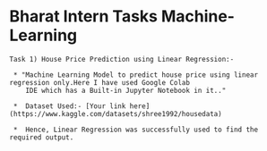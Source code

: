 # Bharat Intern Tasks Machine-Learning

    Task 1) House Price Prediction using Linear Regression:-
   
     * "Machine Learning Model to predict house price using linear regression only.Here I have used Google Colab
        IDE which has a Built-in Jupyter Notebook in it.."
       
     *  Dataset Used:- [Your link here](https://www.kaggle.com/datasets/shree1992/housedata)

     *  Hence, Linear Regression was successfully used to find the required output.
       
  
